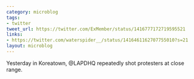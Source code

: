 ```yaml
---
category: microblog
tags:
- twitter
tweet_url: https://twitter.com/ExMember/status/1416777172719595521
links:
- https://twitter.com/waterspider__/status/1416461162707755010?s=21
layout: microblog
---
```

Yesterday in Koreatown, @LAPDHQ repeatedly shot protesters at close range.
